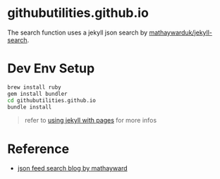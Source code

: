 # githubutilities.github.io

The search function uses a jekyll json search by [mathaywarduk/jekyll-search](https://github.com/mathaywarduk/jekyll-search).

# Dev Env Setup

```sh
brew install ruby
gem install bundler
cd githubutilities.github.io
bundle install
```

> refer to [using jekyll with pages](https://help.github.com/articles/using-jekyll-with-pages/) for more infos

# Reference

* [json feed search blog by mathayward](http://mathayward.com/jekyll-search/)